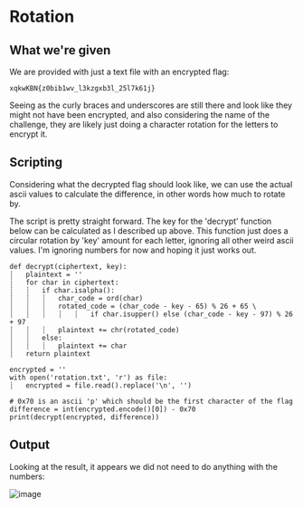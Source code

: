 # Rotation

## What we're given

We are provided with just a text file with an encrypted flag:

```
xqkwKBN{z0bib1wv_l3kzgxb3l_25l7k61j}
```

Seeing as the curly braces and underscores are still there and look like they might not have been encrypted, and also considering the name of the challenge, they are likely just doing a character rotation for the letters to encrypt it. 

## Scripting

Considering what the decrypted flag should look like, we can use the actual ascii values to calculate the difference, in other words how much to rotate by.

The script is pretty straight forward. The key for the 'decrypt' function below can be calculated as I described up above. This function just does a circular rotation by 'key' amount for each letter, ignoring all other weird ascii values. I'm ignoring numbers for now and hoping it just works out.

```
def decrypt(ciphertext, key):
┊   plaintext = ''
┊   for char in ciphertext:
┊   ┊   if char.isalpha():
┊   ┊   ┊   char_code = ord(char)
┊   ┊   ┊   rotated_code = (char_code - key - 65) % 26 + 65 \
┊   ┊   ┊   ┊   ┊   if char.isupper() else (char_code - key - 97) % 26 + 97
┊   ┊   ┊   plaintext += chr(rotated_code)
┊   ┊   else:
┊   ┊   ┊   plaintext += char
┊   return plaintext

encrypted = ''
with open('rotation.txt', 'r') as file:
┊   encrypted = file.read().replace('\n', '')

# 0x70 is an ascii 'p' which should be the first character of the flag
difference = int(encrypted.encode()[0]) - 0x70
print(decrypt(encrypted, difference))
```

## Output

Looking at the result, it appears we did not need to do anything with the numbers:

![image](https://user-images.githubusercontent.com/96510931/229057067-a26ac071-5468-4626-9858-148a9bd9aec7.png)

